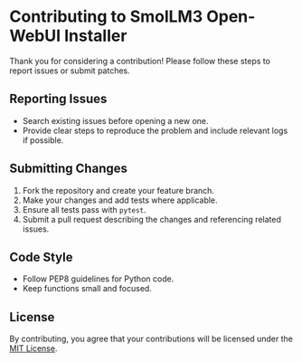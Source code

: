 # Contributing to SmolLM3 Open-WebUI Installer

Thank you for considering a contribution! Please follow these steps to report issues or submit patches.

## Reporting Issues
- Search existing issues before opening a new one.
- Provide clear steps to reproduce the problem and include relevant logs if possible.

## Submitting Changes
1. Fork the repository and create your feature branch.
2. Make your changes and add tests where applicable.
3. Ensure all tests pass with `pytest`.
4. Submit a pull request describing the changes and referencing related issues.

## Code Style
- Follow PEP8 guidelines for Python code.
- Keep functions small and focused.

## License
By contributing, you agree that your contributions will be licensed under the [MIT License](LICENSE).
